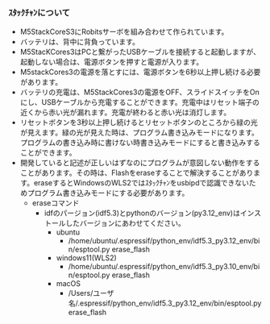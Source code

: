### ｽﾀｯｸﾁｬﾝについて ###
- M5StackCoreS3にRobitsサーボを組み合わせて作られています。
- バッテリは、背中に背負っています。
- M5StacKCores3はPCと繋がったUSBケーブルを接続すると起動しますが、起動しない場合は、電源ボタンを押すと電源が入ります。
- M5stackCores3の電源を落とすには、電源ボタンを6秒以上押し続ける必要があります。
- バッテリの充電は、M5StackCores3の電源をOFF、スライドスイッチをOnにし、USBケーブルから充電することができます。充電中はリセット端子の近くから赤い光が漏れます。充電が終わると赤い光は消灯します。
- リセットボタンを3秒以上押し続けるとリセットボタンのところから緑の光が見えます。緑の光が見えた時は、プログラム書き込みモードになります。プログラムの書き込み時に書けない時書き込みモードにすると書き込みすることができます。
- 開発していると記述が正しいはずなのにプログラムが意図しない動作をすることがあります。その時は、Flashをeraseすることで解決することがあります。eraseするとWindowsのWLS2ではｽﾀｯｸﾁｬﾝをusbipdで認識できないためプログラム書き込みモードにする必要があります。
    - eraseコマンド
        - idfのパージョン(idf5.3)とpythonのバージョン(py3.12_env)はインストールしたバージョンにあわせてください。
            - ubuntu
                - /home/ubuntu/.espressif/python_env/idf5.3_py3.12_env/bin/esptool.py erase_flash
            - windows11(WLS2)
                - /home/ubuntu/.espressif/python_env/idf5.3_py3.10_env/bin/esptool.py erase_flash
            - macOS
                - /Users/ユーザ名/.espressif/python_env/idf5.3_py3.12_env/bin/esptool.py erase_flash 